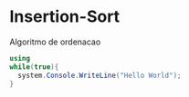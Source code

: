 # Insertion-Sort
Algoritmo de ordenacao

```C#
using 
while(true){
  system.Console.WriteLine("Hello World");
}
```
